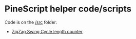 # PineScript helper code/scripts

Code is on the [/src](/src/) folder:

- [ZigZag Swing Cycle length counter](./src/zigzag-swing-cycle-avg-length.md)
